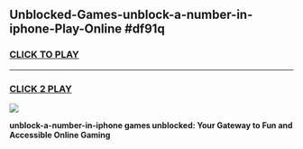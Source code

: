 
## Unblocked-Games-unblock-a-number-in-iphone-Play-Online #df91q
<h3>
<a href="https://news.freeplayer.one?title=unblock-a-number-in-iphone&ref=3">CLICK TO PLAY</a></h3>
<hr>

<h3>
<a href="https://news.freeplayer.one?title=unblock-a-number-in-iphone&ref=3">CLICK 2 PLAY</a>
  
</h3>

<a href="https://news.freeplayer.one?title=unblock-a-number-in-iphone&ref=3"><img src="https://clearcache.store/games.png"></a>


**unblock-a-number-in-iphone games unblocked: Your Gateway to Fun and Accessible Online Gaming**
